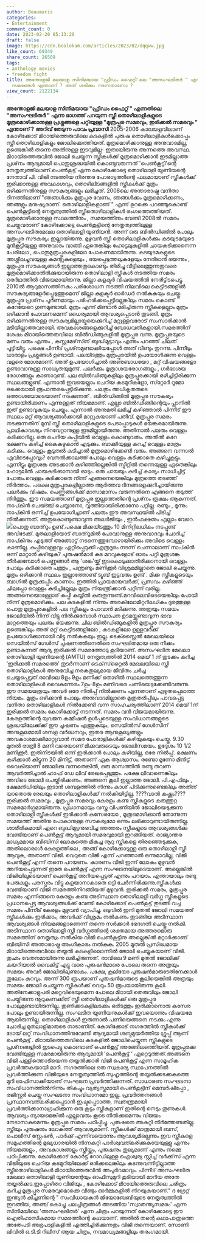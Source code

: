```yaml
---
author: Beaumaris
categories:
- Entertainment
comment_count: 0
date: 2023-02-20 05:13:29
draft: false
image: https://cdn.boolokam.com/articles/2023/02/dqqww.jpg
like_count: 69349
share_count: 26509
tags:
- anthology movies
- freedom fight
title: അന്തോളജി മലയാള സിനിമയായ "ഫ്രീഡം ഫൈറ്റി'ലെ "അസംഘടിതർ " എന്ന ഭാഗത്ത് പറയുന്ന
  സമരങ്ങൾ എന്താണ് ? അത് ശരിക്കും നടന്നതാണോ ?
view_count: 2122134
---
```


**അന്തോളജി മലയാള സിനിമയായ "ഫ്രീഡം ഫൈറ്റ് " എന്നതിലെ "അസംഘടിതർ " എന്ന ഭാഗത്ത് പറയുന്ന സ്ത്രീ തൊഴിലാളികളുടെ മൂത്രമൊഴിക്കാനുള്ള പ്രശ്നങ്ങളെ പറ്റിയുള്ള "മൂത്രപ്പുര സമരവും, ഇരിക്കല്‍ സമരവും " എന്താണ് ?** **അറിവ് തേടുന്ന പാവം പ്രവാസി** 2005-2006 കാലയളവിലാണ് കോഴിക്കോട് മിഠായിത്തെരുവിലെ കടകളില്‍ പുരുഷ തൊഴിലാളികള്‍ക്കൊപ്പം സ്ത്രീ തൊഴിലാളികളും ജോലിക്കെത്തിയത്. മൂത്രമൊഴിക്കാനുള്ള അനുവാദമില്ല, ഉണ്ടെങ്കില്‍ തന്നെ അതിനുള്ള ഇടവുമില്ല- ഇതായിരുന്നു അന്നത്തെ അവസ്ഥ. മിഠായിത്തെരുവില്‍ ജോലി ചെയ്യുന്ന സ്ത്രീകള്‍ക്ക് മൂത്രമൊഴിക്കാന്‍ ഇടമില്ലാത്ത പ്രശ്‌നം ആദ്യമായി പൊതുശ്രദ്ധയില്‍ കൊണ്ടുവരുന്നത് 'പെണ്‍കൂട്ടി'ന്റെ നേതൃത്വത്തിലാണ്.പെണ്‍കൂട്ട് എന്ന കോഴിക്കോട്ടെ തൊഴിലാളി യൂണിയന്റെ നേതാവ് പി. വിജി നടത്തിയ നിരന്തര പോരാട്ടത്തിന്റെ ഫലമായാണ് സ്ത്രീകള്‍ക്ക് ഇരിക്കാനുള്ള അവകാശവും, തൊഴിലിടങ്ങളില്‍ സ്ത്രീകള്‍ക്ക് മൂത്രം ഒഴിക്കുന്നതിനുള്ള സൗകര്യങ്ങളും ലഭിച്ചത്. 2008ലെ അന്താരാഷ്ട്ര വനിതാ ദിനത്തിലാണ് "ഞങ്ങള്‍ക്കും മൂത്രപ്പുര വേണം, ഞങ്ങള്‍ക്കും മൂത്രമൊഴിക്കണം, ഞങ്ങളും മനുഷ്യരാണ്. തൊഴിലാളികളാണ് " എന്ന് ഉറക്കെ പറഞ്ഞുകൊണ്ട് പെണ്‍കൂട്ടിന്റെ നേതൃത്വത്തില്‍ സ്ത്രീതൊഴിലാളികള്‍ രംഗത്തെത്തിയത്. മൂത്രമൊഴിക്കാനുള്ള സ്ഥലത്തിനും , സമയത്തിനും വേണ്ടി 2008ല്‍ സമരം ചെയ്തവരാണ് കോഴിക്കോട്ടെ പെണ്‍കൂട്ടിന്റെ നേതൃത്വത്തിലുള്ള അസംഘടിതമേഖല തൊഴിലാളി യൂണിയന്‍. അന്ന് ഒരു ബില്‍ഡിങ്ങില്‍ പോലും മൂത്രപ്പുര സൗകര്യം ഇല്ലായിരുന്നു. മുഴുവന്‍ സ്ത്രീ തൊഴിലാളികള്‍ക്കും കടയുടമയുടെ മുന്‍കൂട്ടിയുള്ള അനുവാദം വാങ്ങി ഏതെങ്കിലും ഹോട്ടലുകളില്‍ ചായകുടിക്കാനെന്ന പേരിലോ , പൊതുമൂത്രപ്പുരകളിലോ പോകണമായിരുന്നു. കടയുടമകളുടെ അശ്ലീലച്ചുവയുള്ള കമന്റുകളെയും , ഭയപ്പെടുത്തലുകളേയും നേരിടാന്‍ ഭയന്നും , മൂത്രപ്പുര സൗകര്യങ്ങള്‍ ഇല്ലാത്തതുകൊണ്ടും തിരിച്ചു വീട്ടിലെത്തുന്നതുവരെ മൂത്രമൊഴിക്കാതിരിക്കുയായിരുന്ന തൊഴിലാളി സ്ത്രീകള്‍ നടത്തിയ സമരം ഒരര്‍ഥത്തില്‍ വിജയമായിരുന്നു. ജില്ലാ കളക്ടര്‍ വിഷയത്തില്‍ നേരിട്ടിടപെട്ടു. 2010ല്‍ ആറുമാസത്തിനകം പരിശോധന നടത്തി നിലവിലെ കെട്ടിടങ്ങളില്‍ സൗകര്യങ്ങളേര്‍പ്പെടുത്തുമെന്ന് ജില്ലാ കളക്ടര്‍ ഓര്‍ഡര്‍ നല്‍കുകയും ചെയ്തു. മൂത്രപ്പുര പ്രശ്‌നം പൂര്‍ണമായും പരിഹരിക്കപ്പെട്ടില്ലെങ്കിലും സമരം കൊണ്ട് കുറേയേറെ ഗുണമുണ്ടായി. മൂത്രം എന്ന് മിണ്ടാന്‍ മടിച്ചിരുന്ന സ്ത്രീകളെല്ലാം മൂത്രം ഒഴിക്കാന്‍ പോവണമെന്ന് ധൈര്യമായി ആവശ്യപ്പെടാന്‍ തുടങ്ങി. മൂത്രം ഒഴിക്കുന്നതിനുള്ള സൗകര്യമില്ലായ്മയെക്കുറിച്ച് മറ്റുള്ളവരോട് സംസാരിക്കാന്‍ മടിയില്ലാത്തവരായി. അവകാശങ്ങളെക്കുറിച്ച് ബോധവതികളായി.സമരത്തിന് ശേഷം മിഠായിത്തെരുവിലെ ബില്‍ഡിങ്ങുകളിൽ മൂത്രപ്പുര വന്നു. മൂത്രപ്പുരയുടെ മണം വരും എന്നും , കസ്റ്റമേഴ്‌സിന് ബുദ്ധിമുട്ടാവും എന്നും പറഞ്ഞ് ചിലത് പൂട്ടിയിട്ടു. പക്ഷെ പിന്നീട് പ്രശ്‌നമുണ്ടാക്കിയപ്പോള്‍ അത് വീണ്ടും തുറന്നു. പിന്നീടും ധാരാളം പ്രശ്നങ്ങൾ ഉണ്ടായി. പലയിടത്തും മൂത്രപ്പുരയില്‍ ഉപയോഗിക്കുന്ന വെള്ളം വളരെ മോശമാണ്. അത് ഉപയോഗിച്ചാല്‍ അണുബാധയോ , മറ്റ് വിഷയങ്ങളോ ഉണ്ടാവാനുള്ള സാധ്യതയുമുണ്ട്. പലര്‍ക്കും മൂത്രാശയരോഗങ്ങളും , ഗര്‍ഭാശയ രോഗങ്ങളും കാണാറുണ്ട്. പല ബില്‍ഡിങ്ങുകളിലും മൂത്രപ്പുരക്കായി ഒഴിച്ചിട്ടിരിക്കുന്ന സ്ഥലങ്ങളുണ്ട്. എന്നാല്‍ ഇവയെല്ലാം ചെറിയ കടമുറികളോ, സ്‌റ്റോര്‍ റൂമോ ഒക്കെയായി രൂപാന്തരപ്പെട്ടിരിക്കുന്നു. പലതും അധികൃതരുടെ ഒത്താശയോടെയാണ് നടക്കുന്നത് . ബില്‍ഡിങ്ങില്‍ മൂത്രപ്പുര സൗകര്യം ഉണ്ടായിരിക്കണം എന്നുള്ളത് നിയമമാണ്. എല്ലാ ബില്‍ഡിങ്ങിന്റെയും പ്ലാനില്‍ ഇത് ഉണ്ടാവുകയും ചെയ്യും. എന്നാല്‍ അനുമതി ലഭിച്ച് കഴിഞ്ഞാല്‍ പിന്നീട് ഈ സ്ഥലം മറ്റ് ആവശ്യങ്ങള്‍ക്കായി മാറ്റുകയാണ് പതിവ്. മൂത്രപ്പുര സമരം നടക്കുന്നതിന് മുമ്പ് സ്ത്രീ തൊഴിലാളികളുടെ പെടാപ്പാടുകള്‍ ഭയങ്കരമായിരുന്നു. പ്രാഥികാവശ്യം നിറവേറ്റാനുള്ള ഇടമില്ലായിരുന്നു. അതിനാൽ പലരും വെള്ളം കുടിക്കാറില്ല. ഒരു ചെറിയ കുപ്പിയില്‍ വെള്ളം കൊണ്ടുവരും. അതില്‍ കുറേ ഭക്ഷണം കഴിച്ച് കൈകഴുകാന്‍ എടുക്കും. ബാക്കിയുള്ള കുറച്ച് വെള്ളം മാത്രം കുടിക്കും. വെള്ളം കൂടുതല്‍ കുടിച്ചാല്‍ മൂത്രമൊഴിക്കേണ്ടി വരും. അങ്ങനെ വന്നാല്‍ എവിടെപ്പോവും? വേനല്‍ക്കാലത്ത് പോലും വെള്ളം കുടിക്കാതെ കഴിച്ചുകൂട്ടും. എന്നിട്ടും മൂത്രശങ്ക അടക്കാന്‍ കഴിഞ്ഞില്ലെങ്കില്‍ സ്ട്രീറ്റില്‍ തന്നെയുള്ള ഏതെങ്കിലും ഹോട്ടലില്‍ ചായകുടിക്കാനായി ഓടും. ഒരു ചായയും കുടിച്ച് കാര്യം സാധിച്ചിട്ട് പോരും.വെള്ളം കുടിക്കാതെ നിന്ന് എങ്ങനെയെങ്കിലും മൂത്രത്തെ തടഞ്ഞ് നിര്‍ത്താം. പക്ഷെ മൂത്രപ്പുരകളില്ലാത്ത ആര്‍ത്തവ ദിനങ്ങളെക്കുറിച്ചായിരുന്നു പലർക്കും വിഷമം. പെണ്ണുങ്ങള്‍ക്ക് മാസാമാസം വരുന്നതിനെ എങ്ങനെ തടുത്ത് നിര്‍ത്തും. ഈ സമയത്താണ് മൂത്രപ്പുര ഇല്ലാത്തതിന്റെ പ്രശ്‌നം രൂക്ഷം ആകുന്നത്. നാപ്കിന്‍ ചെയ്ഞ്ച് ചെയ്യാനോ, വൃത്തിയായിരിക്കാനോ പറ്റില്ല. രണ്ടും , മൂന്നും നാപ്കിന്‍ ഒന്നിച്ച് ഉപയോഗിച്ചാണ് പലരും ഈ അവസ്ഥയില്‍ പിടിച്ച് നില്‍ക്കുന്നത്. അതുകൊണ്ടുണ്ടാവുന്ന അലര്‍ജിയും , ഇന്‍ഫക്ഷനും എല്ലാം വേറെ. ![](https://cdn.boolokam.com/articles/2023/02/dqqww.jpg)പൊതു ബാത്‌റൂം ഉണ്ട്.പക്ഷെ മിക്കയിടത്തും 10 മിനിറ്റിലധികം നടപ്പുണ്ട് അവിടേക്ക്. മുതലാളിയോട് ബാത്‌റൂമില്‍ പോവാനുള്ള അനുവാദവും ചോദിച്ച് നാപ്കിനും എടുത്ത് അങ്ങോട്ട് നടന്നെത്തുമ്പോഴായിരിക്കും അവിടെ വെള്ളം കാണില്ല. കുപ്പിവെള്ളവും ഏറ്റിപ്പെറുക്കി എത്രദൂരം നടന്ന് ചെന്നാലാണ് നാപ്കിന്‍ ഒന്ന് മാറ്റാന്‍ കഴിയുക? പുരുഷന്‍മാര്‍ കട മറവുകളോട് ഓരം പറ്റി മൂത്രശങ്ക തീര്‍ക്കുമ്പോള്‍ പെണ്ണുങ്ങള്‍ ആ 'ശങ്ക'യ്ക്ക് ഇടകൊടുക്കാതിരിക്കാനായി വെള്ളം പോലും കുടിക്കാതെ പത്തും , പന്ത്രണ്ടും മണിക്കൂര്‍ വിശ്രമമില്ലാതെ ജോലി ചെയ്യുന്നു. മൂത്രം ഒഴിക്കാന്‍ സ്ഥലം ഇല്ലാത്തോണ്ട് ട്യൂബ് ഇട്ടവരും ഉണ്ട് . മിക്ക സ്ത്രീകളുടെയും ബാഗിൽ മൂത്രക്കുപ്പീം കാണാം. ഇത്തിരി പ്രായമായവര്‍ക്ക്, പ്രസവം കഴിഞ്ഞ് ചിലപ്പോ വെള്ളം കുടിച്ചില്ലേലും മൂത്രം നിയന്ത്രിക്കാന്‍ പറ്റീന്ന് വരില്ല. അങ്ങനെയൊള്ളോര് കുപ്പി കയ്യില്‍ കരുതുന്നുണ്ട്.മറവിലെവിടെയെങ്കിലും പോയി നിന്ന് മൂത്രമൊഴിക്കും. പല കടകളില്‍ നിന്നും അരകിലോമീറ്ററിലധികം ദൂരത്തുള്ള പൊതു മൂത്രപ്പുരകളിൽ പല സ്ത്രീകളും പോവാന്‍ മടിക്കുന്നു. അത്രയും സമയം ജോലിയില്‍ നിന്ന് വിട്ടു നില്‍ക്കുമ്പോള്‍ സ്ഥാപന ഉടമയ്ക്കുണ്ടാവുന്ന ഭാവ മാറ്റത്തെയും പലരും ഭയക്കുന്നു. ചില ബില്‍ഡിങ്ങുകളില്‍ മൂത്രപ്പുര സൗകര്യം ഉണ്ടെങ്കിലും അത് മറ്റ് കെട്ടിടങ്ങളിലോ , കടകളിലോ ഉള്ളവര്‍ക്ക് ഉപയോഗിക്കാനായി വിട്ടു നല്‍കുകയും ഇല്ല. ടെക്‌സ്റ്റൈല്‍ മേഖലയിലെ സെയില്‍സ് ഗേള്‍സ് ചൂഷണത്തിനെതിരെ സംഘടിതമായ ഒരു നീക്കം ഉണ്ടാകുന്നത് ആദ്യ ഇരിക്കല്‍ സമരത്തോടു കൂടിയാണ്. അസംഘടിത മേഖലാ തൊഴിലാളി യൂണിയന്റെ (AMTU) നേതൃത്വത്തില്‍ 2014 മെയ് 1 ന് തുടക്കം കുറിച്ച ‘ഇരിക്കല്‍ സമരത്തെ’ തുടര്‍ന്നാണ് ടെക്‌സ്‌റ്റൈല്‍ മേഖലയിലെ സ്ത്രീ തൊഴിലാളികള്‍ അനുഭവിച്ച നരകതുല്യമായ ജീവിതം ചര്‍ച്ച ചെയ്യപ്പെട്ടത്.രാവിലെ 8ഉം 9ഉം മണിക്ക് തൊഴില്‍ സ്ഥലത്തെത്തുന്ന തൊഴിലാളികള്‍ വൈകുന്നേരം 7ഉം-8ഉം മണിവരെ പണിയെടുക്കേണ്ടിവരുന്നു. ഈ സമയമത്രയും അവര്‍ ഒരേ നില്‍പ്പ് നില്‍ക്കണം എന്നതാണ് എഴുതപ്പെടാത്ത നിയമം. മൂത്രം ഒഴിക്കാന്‍ പോലും അനുവാദമില്ലാതെ മൂത്രതരിപ്പിലും പാവപ്പെട്ട വനിതാ തൊഴിലാളികള്‍ നില്‍ക്കേണ്ടി വന്ന സാഹചര്യത്തിലാണ് 2014 മെയ് 1ന് ഇരിക്കല്‍ സമരം കോഴിക്കോട്ട് നടന്നത്. സമരം വന്‍ വിജയമായിരുന്നു. കേരളത്തിന്റെ യുവജന കമ്മീഷന്‍ ഉള്‍പ്പടെയുള്ള സംവിധാനങ്ങളുടെ ശ്രദ്ധയിലേക്ക്ക്ക് ഈ ചൂഷണം എത്തുകയും, സെയില്‍സ് ഗേള്‍സിന് അനുകൂലമായി ശമ്പള വര്‍ദ്ധനവും, ഇതര ആനുകൂല്യങ്ങളും അവകാശമാക്കിമാറ്റുവാന്‍ സമര പോരാളികള്‍ക്ക് കഴിയുകയും ചെയ്തു. 9.30 മുതല്‍ രാത്രി 8 മണി വരെയാണ് മിക്കവരുടെയും ജോലിസമയം. ഉദ്ദേശം 10 1/2 മണിക്കൂര്‍. ഇതിനിടയില്‍ ഒന്ന് ഇരിക്കാന്‍ പോലും കഴിയില്ല, ഒരേ നില്‍പ്പ്. ഭക്ഷണം കഴിക്കാന്‍ കിട്ടുന്ന 20 മിനിട്ട്, അതാണ് ഏക ആശ്വാസം. രണ്ടോ മൂന്നോ മിനിട്ട് വൈകിയാണ് ജോലിക്കു വന്നതെങ്കിൽ, ഒരു മാസത്തില്‍ രണ്ടു തവണ ആവര്‍ത്തിച്ചാല്‍ ഹാഫ് ഡേ ലീവ് രേഖപ്പെടുത്തും. പക്ഷേ ലീവാണെങ്കിലും അവിടെ ജോലി ചെയ്തിരിക്കണം. അങ്ങനെ കൂലി ഇല്ലാത്ത ജോലി. പി.എഫിലും , ക്ഷേമനിധിയിലും ഇടാന്‍ ശമ്പളത്തില്‍ നിന്നും കാശ് പിടിക്കുന്നുണ്ടെങ്കിലും അതിന് യാതൊരു രേഖയും തൊഴിലാളികള്‍ക്ക് നല്‍കിയിട്ടില്ല. ????വാൽ കഷ്ണം???? ഇരിക്കൽ സമരവും , മൂത്രപ്പുര സമരവും കേരളം കണ്ട സ്ത്രീകളുടെ കരുത്തുറ്റ സമരമാർഗ്ഗമായിരുന്നു. പ്രധാനമായും വസ്ത്ര വിപണിയിൽ ജോലിയെടുക്കുന്ന തൊഴിലാളി സ്ത്രീകൾക്ക് ഇരിക്കാൻ കസേരയോ , മൂത്രമൊഴിക്കാൻ തോന്നുന്ന സമയത്ത് അതിനു പോകാനുള്ള സൗകര്യമോ ഒന്നും ലഭിക്കാറുണ്ടായിരുന്നില്ല. ശാരീരികമായി ഏറെ ബുദ്ധിമുട്ടനുഭവിച്ച അത്തരം സ്ത്രീകളുടെ ആവശ്യങ്ങൾക്കു വേണ്ടിയാണ് പെൺകൂട്ട് ആദ്യമായി സമരവുമായി ഇറങ്ങിയത്. രാജ്യാന്തര മാധ്യമമായ ബിബിസി ലോകത്തെ മികച്ച നൂറു സ്ത്രീകളെ തിരഞ്ഞെടുക്കുക, അതിലൊരാൾ കേരളത്തിലെ , അങ്ങ് കോഴിക്കോടുള്ള ഒരു തൊഴിലാളി സ്ത്രീ ആവുക, അതാണ് വിജി. വെറുതെ വിജി എന്ന് പറഞ്ഞാൽ ഒന്നുമാവില്ല, വിജി പെൺകൂട്ട് എന്ന് തന്നെ പറയണം. കാരണം വിജി ഇന്ന് ലോകം മുഴുവൻ അറിയപ്പെടുന്നത് ഇതേ പെൺകൂട്ട് എന്ന സംഘടനയിലൂടെയാണ്. അല്ലെങ്കിൽ വിജിയിലൂടെയാണ് പെൺകൂട്ട് അറിയപ്പെട്ടത് എന്നും പറയാം. എന്തായാലും രണ്ടു പേരുകളും പരസ്പരം വിട്ടു കളയാനാകാതെ ഒട്ടി ചേർന്നിരിക്കുന്നു.സ്ത്രീകൾക്കു വേണ്ടിയാണ് വിജി സമരത്തിനിറങ്ങിയത് മുഴുവൻ. ഇരിക്കൽ സമരം, മൂത്രപ്പുര സമരം എന്നിങ്ങനെ കേരളം കണ്ട അടിസ്ഥാന തൊഴിലാളി വർഗ്ഗ സ്ത്രീകളുടെ പ്രധാനപ്പെട്ട ആവശ്യങ്ങൾക്ക് വേണ്ടി കോഴിക്കോട് പെൺകൂട്ട് തുടങ്ങി വച്ച സമരം പിന്നീട് കേരളം മുഴുവൻ വ്യാപിച്ചു. ഒടുവിൽ ഇനി മുതൽ ജോലി സമയത്ത് സ്ത്രീകൾക്കും ഇരിക്കാം, അവർക്ക് വിശ്രമം നൽകണം തുടങ്ങിയ അടിസ്ഥാന ആവശ്യങ്ങൾ നിയമങ്ങളാണെന്ന് തന്നെ സർക്കാർ ഭേദഗതി ചെയ്തു നൽകി. അടിസ്ഥാന തൊഴിലാളി സ്ത്രീ വർഗ്ഗത്തിന്റെ ശക്തമായ അത്തരമൊരു സമരത്തിന് നേതൃത്വം നൽകിയ വിജി പെൺകൂട്ടിനു അല്ലെങ്കിൽ മറ്റാർക്കാണ് ബിബിസി അന്താരാഷ്ട്ര അംഗീകാരം നൽകുക. 2005 മുതൽ പ്രസിദ്ധമായ മിഠായിത്തെരുവിലെ തയ്യൽ കടകളിലൊന്നിൽ ജോലി ചെയ്യുകയാണ് വിജി. തുഛം വേതനമായിരുന്നു ലഭിച്ചിരുന്നത്. രാവിലെ 9 മണി മുതൽ ജോലിക്ക് കയറിയാൽ വൈകിട്ട് എട്ടു വരെ പുരുഷൻമാരെ പോലെ തന്നെ അത്രയും സമയം അവർ ജോലിയിലുണ്ടാകും. പക്ഷേ, കൂലിയോ പുരുഷൻമാരുടേതിനേക്കാൾ തുലോം കുറവും. അന്ന് 300 രൂപയാണ് പുരുഷൻമാരുടെ കൂലിയെങ്കിൽ അത്രയും സമയം ജോലി ചെയ്യുന്ന സ്ത്രീകൾക്ക് വെറും 50 രൂപയായിരുന്നു കൂലി. അതിനേക്കാളുപരി മറ്റെവിടെയുമെന്ന പോലെ മിഠായി തെരുവിലും ജോലി ചെയ്തിരുന്ന നൂറുകണക്കിന് സ്ത്രീ തൊഴിലാളികൾക്ക് ഒരു മൂത്രപ്പുര പോലുമുണ്ടായിരുന്നില്ല. തുണിക്കടകളിലടക്കം ഒരിടത്തും ഇരിക്കാനൊരു കസേര പോലും ഉണ്ടായിരുന്നില്ല. സംഘടിത യൂണിയനുകൾക്ക് ഇവയൊന്നും വിഷയമേ ആയിരുന്നില്ല. തൊഴിലാളികൾ ഇരുന്നാൽ പണിയെങ്ങനെ നടക്കും എന്നു ചോദിച്ച മുതലാളിമാരുടെ നാടാണിത്. കോഴിക്കോട് നഗരത്തില്‍ സ്ത്രീകള്‍ക്ക് ടോയ് ലറ്റ് സംവിധാനത്തിനുവേണ്ടി ആദ്യമായി ശബ്ദമുയര്‍ത്തിയ ഗ്രൂപ്പ് ആണ് പെണ്‍കൂട്ട് . മിഠായിത്തെരുവിലെ കടകളില്‍ ജോലിചെയ്യുന്ന സ്ത്രീകളുടെ പ്രശ്‌നങ്ങളില്‍ ഇടപെട്ടു കൊണ്ടാണ് പെണ്‍കൂട്ട് അരങ്ങിലത്തെിയത്. മൂത്രപ്പുരക്കു വേണ്ടിയുള്ള സമരമായിരുന്നു ആദ്യമായി ‘പെണ്‍കൂട്ട് ‘ ഏറ്റെടുത്തത്.അങ്ങനെ വിജി പള്ളിത്തൊടിയെന്ന തയ്യൽക്കാരി വിജി പെൺകൂട്ട് എന്ന സാമൂഹിക പ്രവർത്തകയായി മാറി. നഗരത്തിലെ ഒരു സ്വകാര്യ സ്ഥാപനത്തില്‍ പ്രവര്‍ത്തിക്കുന്ന വിജിയുടെ നേതൃത്വത്തില്‍ സുഹൃത്തിന്റെ തയ്യല്‍ക്കടക്കകത്തെ മുറി ഓഫിസാക്കിയാണ് സംഘടന പ്രവര്‍ത്തിക്കുന്നത്. സാധാരണ സംഘടനാ സംവിധാനത്തില്‍നിന്നും തികച്ചും വ്യത്യസ്തമായി പെണ്‍കൂട്ടിന് മെമ്പര്‍ഷിപ്പോ , രജിസ്റ്റര്‍ ചെയ്ത സംഘടനാ സംവിധാനമോ ഇല്ല. പ്രവര്‍ത്തനങ്ങള്‍ പ്രസ്ഥാനവത്കരിക്കപ്പെടാന്‍ ഇഷ്ടപ്പെടാത്ത, സ്വതന്ത്രമായി പ്രവര്‍ത്തിക്കാനാഗ്രഹിക്കുന്ന ഒരു കൂട്ടം സ്ത്രീകളാണ് ഇതിന്റെ നെടും തൂണുകള്‍. ആവശ്യം ന്യായമെങ്കില്‍ എല്ലാവരും കൂടെ നില്‍ക്കുമെന്നും വിജയം നേടാനാകുമെന്നും മൂത്രപ്പുര സമരം പഠിപ്പിച്ചു. പുരുഷനെ അകറ്റി നിര്‍ത്തേണ്ടതില്ല. സ്ത്രീയും പുരുഷനും ലോകത്ത് ആവശ്യമാണ്. സ്ത്രീകള്‍ക്ക് മാത്രമായി ബസ്, പൊലീസ് സ്റ്റേഷന്‍, പാര്‍ക്ക് എന്നിവയൊന്നും ആവശ്യമില്ലെന്നും ഇവ സ്ത്രീകളെ സമൂഹത്തിന്റെ മുഖ്യധാരയില്‍ നിന്നകറ്റി പാര്‍ശ്വവത്കരിക്കുകയേയുള്ളൂ എന്നും നിയമങ്ങളും , അവകാശങ്ങളും സ്ത്രീയ്ക്കും, പുരുഷനും തുല്യമാണ് എന്നും നമ്മെ പഠിപ്പിക്കുന്നു. കോഴിക്കോട് കോർട്ട് റോഡിലുള്ള ഐശ്വര്യ സ്റ്റിച്ച് വർക്ക്‌സ് എന്ന വിജിയുടെ ചെറിയ കടമുറിയിലേക്ക് ഒരിക്കലെങ്കിലും കടന്നുവന്നിട്ടില്ലാത്ത സ്ത്രീതൊഴിലാളികൾ മിഠായിത്തെരുവിൽ അപൂർവമാവും. പിന്നീട് അസംഘടിത മേഖലാ തൊഴിലാളി യൂണിയന്റേയും ഓഫീസുമുറി കൂടിയായി മാറിയ അതേ തയ്യൽക്കട.ഇപ്പോഴിതാ വിജിയും , കോഴിക്കോട് മിഠായിത്തെരുവിലെ ചരിത്രം കുറിച്ച മൂത്രപ്പുര സമരവുമൊക്കെ വീണ്ടും ഓർമ്മകളിൽ നിറയുകയാണ്." ദ ഗ്രേറ്റ് ഇന്ത്യൻ കിച്ചണിന്റെ " സംവിധായകൻ ജിയോബേബിയുടെ നേതൃത്വത്തിൽ ഇറങ്ങിയ, അഞ്ച് കൊച്ചു ചലച്ചിത്രങ്ങൾ അടങ്ങിയ 'സ്വാതന്ത്യസമരം' എന്ന സിനിമയിലെ 'അസംഘടിതർ' എന്ന ചിത്രം പറയുന്നത് കോഴിക്കോട്ടെ ഈ ഐതിഹാസികമായ സമരത്തിന്റെ കഥയാണ്. അതിൽ തന്റെ കഥാപാത്രത്തെ അതേപടി അഭ്രപാളികളിൽ എത്തിച്ചിരിക്കുന്നതും വിജി തന്നെയാണ്. സോണി ലിവിൽ ഒ.ടി.ടി റിലീസ് ആയ ചിത്രം, നവമാധ്യമങ്ങളിലും തരംഗമായി.